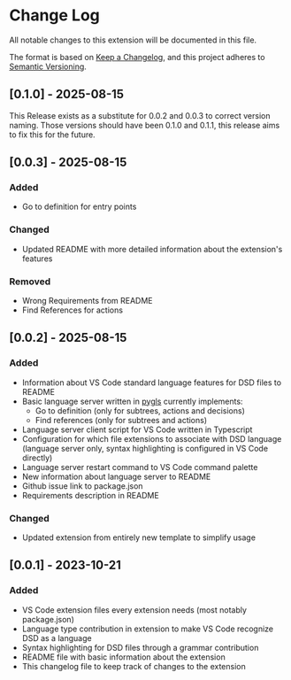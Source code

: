 # Change Log

All notable changes to this extension will be documented in this file.

The format is based on [Keep a Changelog](https://keepachangelog.com/en/1.1.0/),
and this project adheres to [Semantic Versioning](https://semver.org/spec/v2.0.0.html).

## [0.1.0] - 2025-08-15

This Release exists as a substitute for 0.0.2 and 0.0.3 to correct version naming.
Those versions should have been 0.1.0 and 0.1.1, this release aims to fix this for the future.

## [0.0.3] - 2025-08-15

### Added
- Go to definition for entry points

### Changed
- Updated README with more detailed information about the extension's features

### Removed
- Wrong Requirements from README
- Find References for actions

## [0.0.2] - 2025-08-15

### Added
- Information about VS Code standard language features for DSD files to README
- Basic language server written in [pygls](https://github.com/openlawlibrary/pygls) currently implements:
    - Go to definition (only for subtrees, actions and decisions)
    - Find references (only for subtrees and actions)
- Language server client script for VS Code written in Typescript
- Configuration for which file extensions to associate with DSD language (language server only, syntax highlighting is configured in VS Code directly)
- Language server restart command to VS Code command palette
- New information about language server to README
- Github issue link to package.json
- Requirements description in README

### Changed
- Updated extension from entirely new template to simplify usage


## [0.0.1] - 2023-10-21

### Added
- VS Code extension files every extension needs (most notably package.json)
- Language type contribution in extension to make VS Code recognize DSD as a language
- Syntax highlighting for DSD files through a grammar contribution
- README file with basic information about the extension
- This changelog file to keep track of changes to the extension